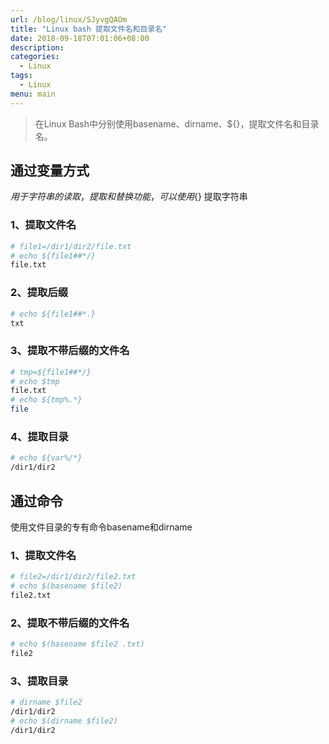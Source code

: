 ```yaml
---
url: /blog/linux/SJyvgQAOm
title: "Linux bash 提取文件名和目录名"
date: 2018-09-18T07:01:06+08:00
description:
categories:
  - Linux
tags:
  - Linux
menu: main
---
```


> 在Linux Bash中分别使用basename、dirname、${}，提取文件名和目录名。

## 通过变量方式

${}用于字符串的读取，提取和替换功能，可以使用${} 提取字符串

### 1、提取文件名

```bash
# file1=/dir1/dir2/file.txt
# echo ${file1##*/}
file.txt

```

### 2、提取后缀

```bash
# echo ${file1##*.}
txt

```

### 3、提取不带后缀的文件名

```bash
# tmp=${file1##*/}
# echo $tmp
file.txt
# echo ${tmp%.*}
file

```

### 4、提取目录

```bash
# echo ${var%/*}
/dir1/dir2

```

## 通过命令

使用文件目录的专有命令basename和dirname

### 1、提取文件名

```bash
# file2=/dir1/dir2/file2.txt
# echo $(basename $file2)
file2.txt

```

### 2、提取不带后缀的文件名

```bash
# echo $(basename $file2 .txt)
file2

```

### 3、提取目录

```bash
# dirname $file2
/dir1/dir2
# echo $(dirname $file2)
/dir1/dir2

```